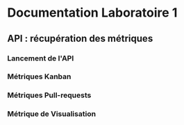 # Documentation Laboratoire 1

## API : récupération des métriques
### Lancement de l'API

### Métriques Kanban

### Métriques Pull-requests

### Métrique de Visualisation
